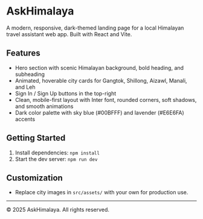 # AskHimalaya

A modern, responsive, dark-themed landing page for a local Himalayan travel assistant web app. Built with React and Vite.

## Features
- Hero section with scenic Himalayan background, bold heading, and subheading
- Animated, hoverable city cards for Gangtok, Shillong, Aizawl, Manali, and Leh
- Sign In / Sign Up buttons in the top-right
- Clean, mobile-first layout with Inter font, rounded corners, soft shadows, and smooth animations
- Dark color palette with sky blue (#00BFFF) and lavender (#E6E6FA) accents

## Getting Started
1. Install dependencies: `npm install`
2. Start the dev server: `npm run dev`

## Customization
- Replace city images in `src/assets/` with your own for production use.

---

© 2025 AskHimalaya. All rights reserved.
